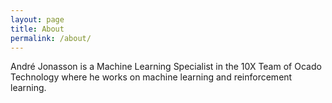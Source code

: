 ```yaml
---
layout: page
title: About
permalink: /about/
---
```


André Jonasson is a Machine Learning Specialist in the 10X Team of Ocado Technology where he works on machine learning and reinforcement learning.
